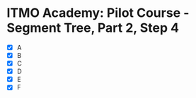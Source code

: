 # ITMO Academy: Pilot Course - Segment Tree, Part 2, Step 4

- [x] A
- [x] B
- [x] C
- [x] D
- [x] E
- [x] F
